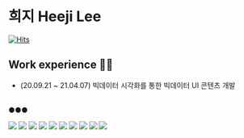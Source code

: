 # 희지 Heeji Lee

[![Hits](https://hits.seeyoufarm.com/api/count/incr/badge.svg?url=https%3A%2F%2Fgithub.com%2FHJ850&count_bg=%23BBFFEB&title_bg=%23E7D3FF&icon=&icon_color=%23E7E7E7&title=VISIT&edge_flat=false)](https://hits.seeyoufarm.com)

## Work experience 🤹‍♀️

- (20.09.21 ~ 21.04.07) 빅데이터 시각화를 통한 빅데이터 UI 콘텐츠 개발<br><br>

●●●

<img src="https://img.shields.io/badge/C-1572B6?style=flat-square&logo=C&logoColor=white"/> <img src="https://img.shields.io/badge/JAVA-E34F26?style=flat-square&logo=JAVA&logoColor=white"/>
<img src="https://img.shields.io/badge/JavaScript-F7DF1E?style=flat-square&logo=JavaScript&logoColor=white"/>
<img src="https://img.shields.io/badge/HTML-E34F26?style=flat-square&logo=HTML5&logoColor=white"/>
<img src="https://img.shields.io/badge/CSS-1572B6?style=flat-square&logo=CSS3&logoColor=white"/>
<img src="https://img.shields.io/badge/SpringFramework-6AC20E?style=flat-square&logo=Spring&logoColor=white"/>
<img src="https://img.shields.io/badge/MySQL-214F8C?style=flat-square&logo=MySQL&logoColor=white"/>
<img src="https://img.shields.io/badge/Android-6AC20E?style=flat-square&logo=Android&logoColor=white"/>
<img src="https://img.shields.io/badge/Python-3776AB?style=flat-square&logo=Python&logoColor=white"/>
<img src="https://img.shields.io/badge/Django-092E20?style=flat-square&logo=Django&logoColor=white"/>
